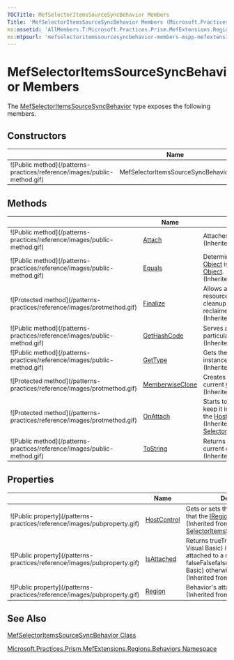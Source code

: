 ```yaml
---
TOCTitle: MefSelectorItemsSourceSyncBehavior Members
Title: 'MefSelectorItemsSourceSyncBehavior Members (Microsoft.Practices.Prism.MefExtensions.Regions.Behaviors)'
ms:assetid: 'AllMembers.T:Microsoft.Practices.Prism.MefExtensions.Regions.Behaviors.MefSelectorItemsSourceSyncBehavior'
ms:mtpsurl: 'mefselectoritemssourcesyncbehavior-members-mspp-mefextensions-regions-behaviors.md'
---
```


# MefSelectorItemsSourceSyncBehavior Members

The [MefSelectorItemsSourceSyncBehavior](/patterns-practices/reference/mefselectoritemssourcesyncbehavior-class-mspp-mefextensions-regions-behaviors) type exposes the following members.

## Constructors

<table>
<thead>
<tr class="header">
<th> </th>
<th>Name</th>
<th>Description</th>
</tr>
</thead>
<tbody>
<tr class="odd">
<td>![Public method](/patterns-practices/reference/images/public-method.gif)</td>
<td>MefSelectorItemsSourceSyncBehavior</td>
<td><div class="summary">
Initializes a new instance of the <a href="/patterns-practices/reference/mefselectoritemssourcesyncbehavior-class-mspp-mefextensions-regions-behaviors">MefSelectorItemsSourceSyncBehavior</a> class
</div></td>
</tr>
</tbody>
</table>

## Methods

<table>
<thead>
<tr class="header">
<th> </th>
<th>Name</th>
<th>Description</th>
</tr>
</thead>
<tbody>
<tr class="odd">
<td>![Public method](/patterns-practices/reference/images/public-method.gif)</td>
<td><a href="/patterns-practices/reference/regionbehavior-attach-method-mspp-regions">Attach</a></td>
<td><div class="summary">
Attaches the behavior to the region.
</div>
(Inherited from <a href="/patterns-practices/reference/regionbehavior-class-mspp-regions">RegionBehavior</a>.)</td>
</tr>
<tr class="even">
<td>![Public method](/patterns-practices/reference/images/public-method.gif)</td>
<td><a href="http://msdn.microsoft.com/en-us/library/bsc2ak47">Equals</a></td>
<td><div class="summary">
Determines whether the specified <a href="http://msdn.microsoft.com/en-us/library/e5kfa45b">Object</a> is equal to the current <a href="http://msdn.microsoft.com/en-us/library/e5kfa45b">Object</a>.
</div>
(Inherited from <a href="http://msdn.microsoft.com/en-us/library/e5kfa45b">Object</a>.)</td>
</tr>
<tr class="odd">
<td>![Protected method](/patterns-practices/reference/images/protmethod.gif)</td>
<td><a href="http://msdn.microsoft.com/en-us/library/4k87zsw7">Finalize</a></td>
<td><div class="summary">
Allows an object to try to free resources and perform other cleanup operations before it is reclaimed by garbage collection.
</div>
(Inherited from <a href="http://msdn.microsoft.com/en-us/library/e5kfa45b">Object</a>.)</td>
</tr>
<tr class="even">
<td>![Public method](/patterns-practices/reference/images/public-method.gif)</td>
<td><a href="http://msdn.microsoft.com/en-us/library/zdee4b3y">GetHashCode</a></td>
<td><div class="summary">
Serves as a hash function for a particular type.
</div>
(Inherited from <a href="http://msdn.microsoft.com/en-us/library/e5kfa45b">Object</a>.)</td>
</tr>
<tr class="odd">
<td>![Public method](/patterns-practices/reference/images/public-method.gif)</td>
<td><a href="http://msdn.microsoft.com/en-us/library/dfwy45w9">GetType</a></td>
<td><div class="summary">
Gets the <a href="http://msdn.microsoft.com/en-us/library/42892f65">Type</a> of the current instance.
</div>
(Inherited from <a href="http://msdn.microsoft.com/en-us/library/e5kfa45b">Object</a>.)</td>
</tr>
<tr class="even">
<td>![Protected method](/patterns-practices/reference/images/protmethod.gif)</td>
<td><a href="http://msdn.microsoft.com/en-us/library/57ctke0a">MemberwiseClone</a></td>
<td><div class="summary">
Creates a shallow copy of the current <a href="http://msdn.microsoft.com/en-us/library/e5kfa45b">Object</a>.
</div>
(Inherited from <a href="http://msdn.microsoft.com/en-us/library/e5kfa45b">Object</a>.)</td>
</tr>
<tr class="odd">
<td>![Protected method](/patterns-practices/reference/images/protmethod.gif)</td>
<td><a href="/patterns-practices/reference/selectoritemssourcesyncbehavior-onattach-method-mspp-regions-behaviors">OnAttach</a></td>
<td><div class="summary">
Starts to monitor the <a href="/patterns-practices/reference/iregion-interface-mspp-regions">IRegion</a> to keep it in synch with the items of the <a href="/patterns-practices/reference/selectoritemssourcesyncbehavior-hostcontrol-property-mspp-regions-behaviors">HostControl</a>.
</div>
(Inherited from <a href="/patterns-practices/reference/selectoritemssourcesyncbehavior-class-mspp-regions-behaviors">SelectorItemsSourceSyncBehavior</a>.)</td>
</tr>
<tr class="even">
<td>![Public method](/patterns-practices/reference/images/public-method.gif)</td>
<td><a href="http://msdn.microsoft.com/en-us/library/7bxwbwt2">ToString</a></td>
<td><div class="summary">
Returns a string that represents the current object.
</div>
(Inherited from <a href="http://msdn.microsoft.com/en-us/library/e5kfa45b">Object</a>.)</td>
</tr>
</tbody>
</table>

## Properties

<table>
<thead>
<tr class="header">
<th> </th>
<th>Name</th>
<th>Description</th>
</tr>
</thead>
<tbody>
<tr class="odd">
<td>![Public property](/patterns-practices/reference/images/pubproperty.gif)</td>
<td><a href="/patterns-practices/reference/selectoritemssourcesyncbehavior-hostcontrol-property-mspp-regions-behaviors">HostControl</a></td>
<td><div class="summary">
Gets or sets the <a href="http://msdn.microsoft.com/en-us/library/ms589309">DependencyObject</a> that the <a href="/patterns-practices/reference/iregion-interface-mspp-regions">IRegion</a> is attached to.
</div>
(Inherited from <a href="/patterns-practices/reference/selectoritemssourcesyncbehavior-class-mspp-regions-behaviors">SelectorItemsSourceSyncBehavior</a>.)</td>
</tr>
<tr class="even">
<td>![Public property](/patterns-practices/reference/images/pubproperty.gif)</td>
<td><a href="/patterns-practices/reference/regionbehavior-isattached-property-mspp-regions">IsAttached</a></td>
<td><div class="summary">
Returns trueTruetruetrue (True in Visual Basic) if the behavior is attached to a region, falseFalsefalsefalse (False in Visual Basic) otherwise.
</div>
(Inherited from <a href="/patterns-practices/reference/regionbehavior-class-mspp-regions">RegionBehavior</a>.)</td>
</tr>
<tr class="odd">
<td>![Public property](/patterns-practices/reference/images/pubproperty.gif)</td>
<td><a href="/patterns-practices/reference/regionbehavior-region-property-mspp-regions">Region</a></td>
<td><div class="summary">
Behavior's attached region.
</div>
(Inherited from <a href="/patterns-practices/reference/regionbehavior-class-mspp-regions">RegionBehavior</a>.)</td>
</tr>
</tbody>
</table>

## See Also

[MefSelectorItemsSourceSyncBehavior Class](/patterns-practices/reference/mefselectoritemssourcesyncbehavior-class-mspp-mefextensions-regions-behaviors)

[Microsoft.Practices.Prism.MefExtensions.Regions.Behaviors Namespace](/patterns-practices/reference/mspp-mefextensions-regions-behaviors-namespace)
